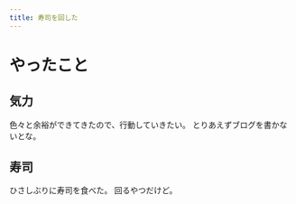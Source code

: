 ```yaml
---
title: 寿司を回した
---
```


# やったこと

## 気力

色々と余裕ができてきたので、行動していきたい。
とりあえずブログを書かないとな。

## 寿司

ひさしぶりに寿司を食べた。
回るやつだけど。
